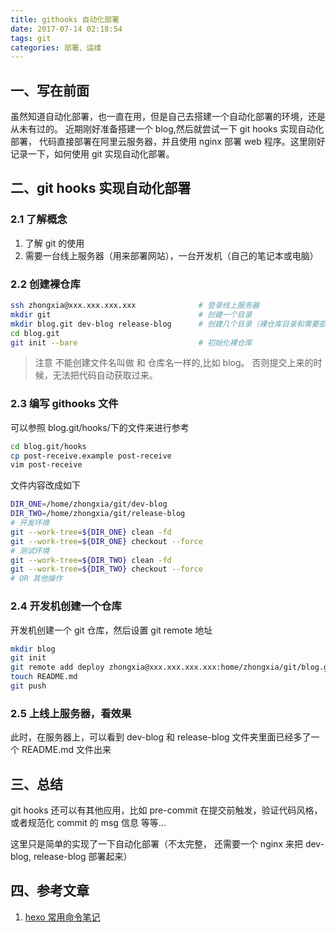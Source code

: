 ```yaml
---
title: githooks 自动化部署
date: 2017-07-14 02:18:54
tags: git
categories: 部署、运维
---
```


## 一、写在前面

虽然知道自动化部署，也一直在用，但是自己去搭建一个自动化部署的环境，还是从未有过的。
近期刚好准备搭建一个 blog,然后就尝试一下 git hooks 实现自动化部署， 代码直接部署在阿里云服务器，并且使用 nginx 部署 web 程序。这里刚好记录一下，如何使用 git 实现自动化部署。

## 二、git hooks 实现自动化部署

### 2.1 了解概念

1.  了解 git 的使用
2.  需要一台线上服务器（用来部署网站），一台开发机（自己的笔记本或电脑）

### 2.2 创建裸仓库

```bash
ssh zhongxia@xxx.xxx.xxx.xxx              # 登录线上服务器
mkdir git                                 # 创建一个目录
mkdir blog.git dev-blog release-blog      # 创建几个目录（裸仓库目录和需要部署代码的文件目录
cd blog.git
git init --bare                           # 初始化裸仓库
```

> 注意 不能创建文件名叫做 和 仓库名一样的,比如 blog。 否则提交上来的时候，无法把代码自动获取过来。

### 2.3 编写 githooks 文件

可以参照 blog.git/hooks/下的文件来进行参考

```bash
cd blog.git/hooks
cp post-receive.example post-receive
vim post-receive
```

文件内容改成如下

```bash
DIR_ONE=/home/zhongxia/git/dev-blog
DIR_TWO=/home/zhongxia/git/release-blog
# 开发环境
git --work-tree=${DIR_ONE} clean -fd
git --work-tree=${DIR_ONE} checkout --force
# 测试环境
git --work-tree=${DIR_TWO} clean -fd
git --work-tree=${DIR_TWO} checkout --force
# OR 其他操作
```

### 2.4 开发机创建一个仓库

开发机创建一个 git 仓库，然后设置 git remote 地址

```bash (Max Os)
mkdir blog
git init
git remote add deploy zhongxia@xxx.xxx.xxx.xxx:home/zhongxia/git/blog.git
touch README.md
git push
```

### 2.5 上线上服务器，看效果

此时，在服务器上，可以看到 dev-blog 和 release-blog 文件夹里面已经多了一个 README.md 文件出来

## 三、总结

git hooks 还可以有其他应用，比如 pre-commit 在提交前触发，验证代码风格，或者规范化 commit 的 msg 信息 等等...

这里只是简单的实现了一下自动化部署（不太完整， 还需要一个 nginx 来把 dev-blog, release-blog 部署起来）

## 四、参考文章

1.  [hexo 常用命令笔记](https://segmentfault.com/a/1190000002632530#articleHeader12)
